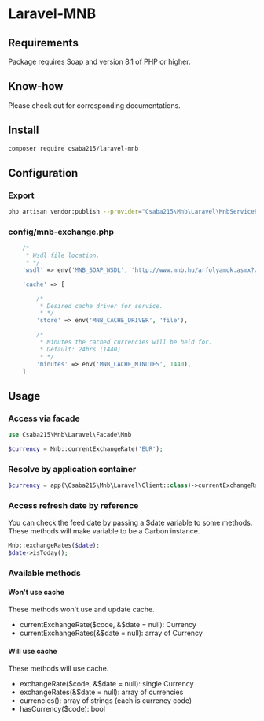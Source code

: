 # Laravel-MNB

## Requirements
Package requires Soap and version 8.1 of PHP or higher.

## Know-how
Please check out for corresponding documentations.

## Install
```bash
composer require csaba215/laravel-mnb
```

## Configuration
### Export
```bash
php artisan vendor:publish --provider="Csaba215\Mnb\Laravel\MnbServiceProvider" --tag="config"
```
### config/mnb-exchange.php
```php
    /*
     * Wsdl file location.
     * */
    'wsdl' => env('MNB_SOAP_WSDL', 'http://www.mnb.hu/arfolyamok.asmx?wsdl'),

    'cache' => [

        /*
         * Desired cache driver for service.
         * */
        'store' => env('MNB_CACHE_DRIVER', 'file'),

        /*
         * Minutes the cached currencies will be held for.
         * Default: 24hrs (1440)
         * */
        'minutes' => env('MNB_CACHE_MINUTES', 1440),
    ]
```

## Usage

### Access via facade
```php
use Csaba215\Mnb\Laravel\Facade\Mnb

$currency = Mnb::currentExchangeRate('EUR');
```

### Resolve by application container
```php
$currency = app(\Csaba215\Mnb\Laravel\Client::class)->currentExchangeRate('EUR');
```
### Access refresh date by reference
You can check the feed date by passing a $date variable to some methods.
These methods will make variable to be a Carbon instance.

```php
Mnb::exchangeRates($date);
$date->isToday();
```

### Available methods

#### Won't use cache
These methods won't use and update cache.
- currentExchangeRate($code, &$date = null): Currency
- currentExchangeRates(&$date = null): array of Currency

#### Will use cache
These methods will use cache.
- exchangeRate($code, &$date = null): single Currency
- exchangeRates(&$date = null): array of currencies
- currencies(): array of strings (each is currency code)
- hasCurrency($code): bool